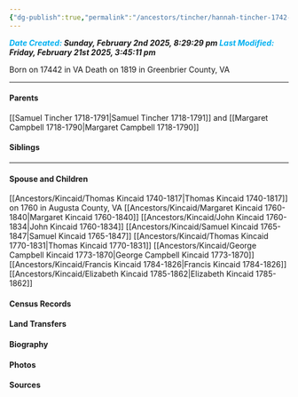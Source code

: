 ```yaml
---
{"dg-publish":true,"permalink":"/ancestors/tincher/hannah-tincher-1742-1819/","tags":["Hannah-Tincher"]}
---
```


***<font color="#00b0f0">Date Created:</font> Sunday, February 2nd 2025, 8:29:29 pm*
*<font color="#00b0f0">Last Modified:</font> Friday, February 21st 2025, 3:45:11 pm***

Born on  17442 in VA
Death on 1819 in Greenbrier County, VA

---
#### Parents

[[Samuel Tincher 1718-1791\|Samuel Tincher 1718-1791]] and [[Margaret Campbell 1718-1790\|Margaret Campbell 1718-1790]]
#### Siblings
<!-- Link to sibling -->

---
#### Spouse and Children
[[Ancestors/Kincaid/Thomas Kincaid 1740-1817\|Thomas Kincaid 1740-1817]] on 1760 in Augusta County, VA
[[Ancestors/Kincaid/Margaret Kincaid 1760-1840\|Margaret Kincaid 1760-1840]]
[[Ancestors/Kincaid/John Kincaid 1760-1834\|John Kincaid 1760-1834]]
[[Ancestors/Kincaid/Samuel Kincaid 1765-1847\|Samuel Kincaid 1765-1847]]
[[Ancestors/Kincaid/Thomas Kincaid 1770-1831\|Thomas Kincaid 1770-1831]]
[[Ancestors/Kincaid/George Campbell Kincaid 1773-1870\|George Campbell Kincaid 1773-1870]]
[[Ancestors/Kincaid/Francis Kincaid 1784-1826\|Francis Kincaid 1784-1826]]
[[Ancestors/Kincaid/Elizabeth Kincaid 1785-1862\|Elizabeth Kincaid 1785-1862]]

#### Census Records

#### Land Transfers

#### Biography

#### Photos

#### Sources

